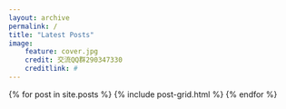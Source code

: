 ```yaml
---
layout: archive
permalink: /
title: "Latest Posts"
image: 
    feature: cover.jpg
    credit: 交流QQ群290347330
    creditlink: #
---
```


<div class="tiles">
{% for post in site.posts %}
	{% include post-grid.html %}
{% endfor %}
</div><!-- /.tiles -->
